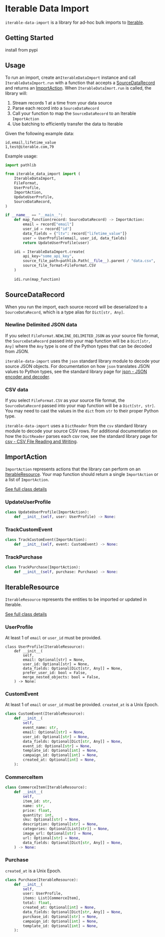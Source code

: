 # Iterable Data Import

`iterable-data-import` is a library for ad-hoc bulk imports to [Iterable](https://iterable.com). 

## Getting Started

install from pypi

## Usage

To run an import, create an`IterableDataImport` instance and call
`IterableDataImport.run` with a function that accepts a
[SourceDataRecord](#SourceDataRecord) and returns an
[ImportAction](#ImportAction). When `IterableDataImort.run` is called, the
library will:
1. Stream records 1 at a time from your data source
2. Parse each record into a `SourceDataRecord`
3. Call your function to map the `SourceDataRecord` to an Iterable
   `ImportAction`
4. Use batching to efficiently transfer the data to Iterable

Given the following example data:
```
id,email,lifetime_value
1,test@iterable.com,79
```

Example usage:
```python
import pathlib

from iterable_data_import import (
    IterableDataImport,
    FileFormat,
    UserProfile,
    ImportAction,
    UpdateUserProfile,
    SourceDataRecord,
)

if __name__ == "__main__":
    def map_function(record: SourceDataRecord) -> ImportAction:
        email = record["email"]
        user_id = record["id"]
        data_fields = {"ltv": record["lifetime_value"]}
        user = UserProfile(email, user_id, data_fields)
        return UpdateUserProfile(user)

    idi = IterableDataImport.create(
        api_key="some_api_key",
        source_file_path=pathlib.Path(__file__).parent / "data.csv",
        source_file_format=FileFormat.CSV
    )
    
    idi.run(map_function)
```

## SourceDataRecord

When you run the import, each source record will be deserialized to a
`SourceDataRecord`, which is a type alias for `Dict[str, Any]`.

### Newline Delimited JSON data

If you select `FileFormat.NEWLINE_DELIMITED_JSON` as your source file format,
the `SourceDataRecord` passed into your map function will be a `Dict[str, Any]`
where the `Any` type is one of the Python types that can be decoded from JSON.

`iterable-data-import` uses the `json` standard library module to decode your
source JSON objects. For documentation on how `json` translates JSON values to
Python types, see the standard library page for [json - JSON encoder and
decoder](https://docs.python.org/3/library/json.html?highlight=json%20loads#encoders-and-decoders).

### CSV data

If you select `FileFormat.CSV` as your source file format, the
`SourceDataRecord` passed into your map function will be a `Dict[str, str]`. You
may need to cast the values in the `dict` from `str` to their proper Python
type. 

`iterable-data-import` uses a `DictReader` from the `csv` standard library
module to decode your source CSV rows. For additional documentation on how the
`DictReader` parses each csv row, see the standard library page for [csv - CSV
File Reading and
Writing](https://docs.python.org/3/library/csv.html?highlight=csv#csv.DictReader).


## ImportAction

`ImportAction` represents actions that the library can perform on an
[IterableResource](#IterableResource). Your map function should return a single
`ImportAction` or a list of `ImportAction`.

[See full class details](/src/iterable_data_import/import_action.py)

### UpdateUserProfile

```python
class UpdateUserProfile(ImportAction):
    def __init__(self, user: UserProfile) -> None:
```

### TrackCustomEvent

```python
class TrackCustomEvent(ImportAction):
    def __init__(self, event: CustomEvent) -> None:
```

### TrackPurchase

```python
class TrackPurchase(ImportAction):
    def __init__(self, purchase: Purchase) -> None:
```

## IterableResource

`IterableResource` represents the entities to be imported or updated in
Iterable.

[See full class details](/src/iterable_data_import/iterable_resource.py)

### UserProfile

At least 1 of `email` or `user_id` must be provided.
```python3
class UserProfile(IterableResource):
    def __init__(
        self,
        email: Optional[str] = None,
        user_id: Optional[str] = None,
        data_fields: Optional[Dict[str, Any]] = None,
        prefer_user_id: bool = False,
        merge_nested_objects: bool = False,
    ) -> None:
```

### CustomEvent

At least 1 of `email` or `user_id` must be provided. `created_at` is a Unix Epoch.
```python
class CustomEvent(IterableResource):
    def __init__(
        self,
        event_name: str,
        email: Optional[str] = None,
        user_id: Optional[str] = None,
        data_fields: Optional[Dict[str, Any]] = None,
        event_id: Optional[str] = None,
        template_id: Optional[int] = None,
        campaign_id: Optional[int] = None,
        created_at: Optional[int] = None,
    ):
```

### CommerceItem

```python
class CommerceItem(IterableResource):
    def __init__(
        self,
        item_id: str,
        name: str,
        price: float,
        quantity: int,
        sku: Optional[str] = None,
        description: Optional[str] = None,
        categories: Optional[List[str]] = None,
        image_url: Optional[str] = None,
        url: Optional[str] = None,
        data_fields: Optional[Dict[str, Any]] = None,
    ) -> None:
```

### Purchase

`created_at` is a Unix Epoch.
```python
class Purchase(IterableResource):
    def __init__(
        self,
        user: UserProfile,
        items: List[CommerceItem],
        total: float,
        created_at: Optional[int] = None,
        data_fields: Optional[Dict[str, Any]] = None,
        purchase_id: Optional[str] = None,
        campaign_id: Optional[int] = None,
        template_id: Optional[int] = None,
    ):
```